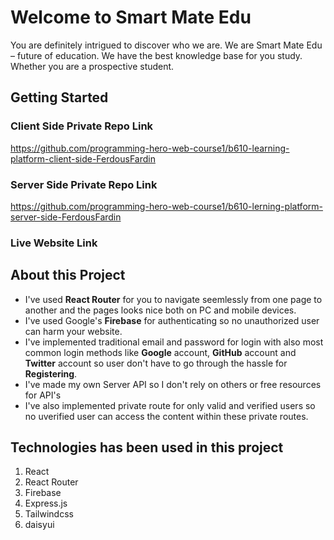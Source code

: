# **Welcome** to Smart Mate Edu

You are definitely intrigued to discover who we are. We are Smart Mate Edu – future of education. We have the best knowledge base for you study. Whether you are a prospective student.

## Getting Started

### Client Side Private Repo Link

https://github.com/programming-hero-web-course1/b610-learning-platform-client-side-FerdousFardin

### Server Side Private Repo Link

https://github.com/programming-hero-web-course1/b610-lerning-platform-server-side-FerdousFardin

### Live Website Link

## About this Project

- I've used **React Router** for you to navigate seemlessly from one page to another and the pages looks nice both on PC and mobile devices.
- I've used Google's **Firebase** for authenticating so no unauthorized user can harm your website.
- I've implemented traditional email and password for login with also most common login methods like **Google** account, **GitHub** account and **Twitter** account so user don't have to go through the hassle for **Registering**.
- I've made my own Server API so I don't rely on others or free resources for API's
- I've also implemented private route for only valid and verified users so no uverified user can access the content within these private routes.

## Technologies has been used in this project

1. React
2. React Router
3. Firebase
4. Express.js
5. Tailwindcss
6. daisyui
